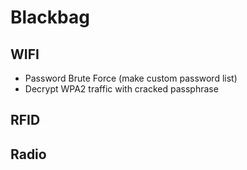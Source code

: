 # Blackbag 
## WIFI
- Password Brute Force (make custom password list)
- Decrypt WPA2 traffic with cracked passphrase

## RFID

## Radio
